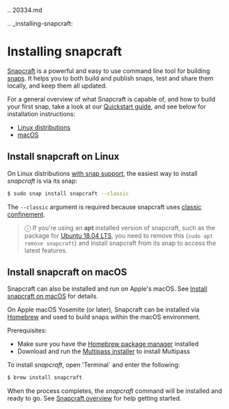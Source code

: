 .. 20334.md

.. _installing-snapcraft:

# Installing snapcraft

[Snapcraft](https://snapcraft.io/snapcraft) is a powerful and easy to use command line tool for building [snaps](https://snapcraft.io/docs/quickstart-guide). It helps you to both build and publish snaps, test and share them locally, and keep them all updated.

For a general overview of what Snapcraft is capable of, and how to build your first snap, take a look at our [Quickstart guide](snapcraft-overview.md), and see below for installation instructions:

- [Linux distributions](#heading--linux)
- [macOS](#heading--macos)

<h2 id='heading--linux'>Install snapcraft on Linux</h2>

On Linux distributions [with snap support](https://snapcraft.io/docs/installing-snapd), the easiest way to install *snapcraft* is via its snap:

```bash
$ sudo snap install snapcraft --classic
```
The `--classic` argument is required because snapcraft uses [classic confinement](snap-confinement.md).


> ⓘ If you're using an **apt** installed version of snapcraft, such as the package for [Ubuntu 18.04 LTS](http://releases.ubuntu.com/18.04/), you need to remove this (`sudo apt remove snapcraft`) and install snapcraft from its snap to access the latest features.

<h2 id='heading--macos'>Install snapcraft on macOS</h2>

Snapcraft can also be installed and run on Apple's macOS. See [Install snapcraft on macOS](https://snapcraft.io/docs/install-snapcraft-on-macos) for details.

On Apple macOS Yosemite (or later), Snapcraft can be installed via [Homebrew](https://formulae.brew.sh/formula/snapcraft) and used to build snaps within the macOS environment.

Prerequisites:
- Make sure you have the [Homebrew package manager](https://brew.sh/#install) installed
- Download and run the [Multipass installer](https://discourse.ubuntu.com/t/installing-multipass-on-macos/8329) to install Multipass

To install *snapcraft*, open 'Terminal` and enter the following:

```bash
$ brew install snapcraft
```

When the process completes, the *snapcraft* command will be installed and ready to go. See [Snapcraft overview](snapcraft-overview.md) for help getting started.